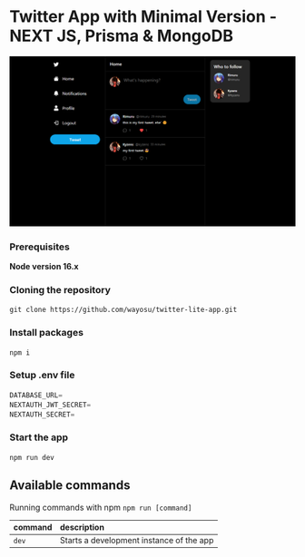 # Twitter App with Minimal Version - NEXT JS, Prisma & MongoDB

![Screenshot App](./screenshot-app.png)

### Prerequisites

**Node version 16.x**

### Cloning the repository

```shell
git clone https://github.com/wayosu/twitter-lite-app.git
```

### Install packages

```shell
npm i
```

### Setup .env file

```js
DATABASE_URL=
NEXTAUTH_JWT_SECRET=
NEXTAUTH_SECRET=
```

### Start the app

```shell
npm run dev
```

## Available commands

Running commands with npm `npm run [command]`

| command | description                              |
| :------ | :--------------------------------------- |
| `dev`   | Starts a development instance of the app |
